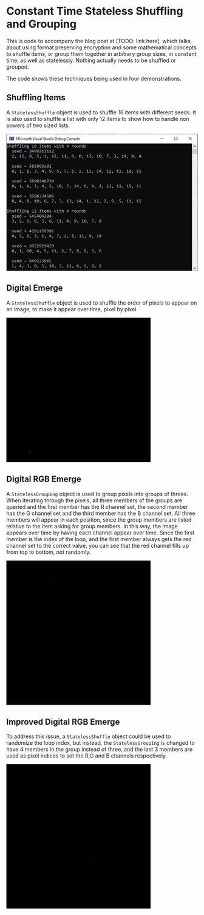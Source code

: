 # Constant Time Stateless Shuffling and Grouping

This is code to accompany the blog post at [TODO: link here], which talks about using format preserving encryption and some mathematical concepts to shuffle items, or group them together in arbitrary group sizes, in constant time, as well as statelessly. Nothing actually needs to be shuffled or grouped.

The code shows these techniques being used in four demonstrations.

## Shuffling Items

A `StatelessShuffle` object is used to shuffle 16 items with different seeds.  It is also used to shuffle a list with only 12 items to show how to handle non powers of two sized lists.

![The console output of the program, showing lists of numbers shuffled using different seeds.](out/Shuffle.png)

## Digital Emerge

A `StatelessShuffle` object is used to shuffle the order of pixels to appear on an image, to make it appear over time, pixel by pixel.

![An animation showing the SEED logo fade in over time, monochromatically](out/FadeIn.gif)

## Digital RGB Emerge

A `StatelessGrouping` object is used to group pixels into groups of threes.  When iterating through the pixels, all three members of the groups are queried and the first member has the R channel set, the second member has the G channel set and the third member has the B channel set.  All three members will appear in each position, since the group members are listed relative to the item asking for group members.  In this way, the image appears over time by having each channel appear over time.  Since the first member is the index of the loop, and the first member always gets the red channel set to the correct value, you can see that the red channel fills up from top to bottom, not randomly.

![An animation showing the SEED logo fade in over time, with the red channel filling top to bottom, and the green and blue channels filling randomly](out/FadeInRGB.gif)

## Improved Digital RGB Emerge

To address this issue, a `StatelessShuffle` object could be used to randomize the loop index, but instead, the `StatelessGrouping` is changed to have 4 members in the group instead of three, and the last 3 members are used as pixel indices to set the R,G and B channels respectively.

![An animation showing the SEED logo fade in over time, with the red, green and blue channels filling randomly](out/FadeInRGB2.gif)